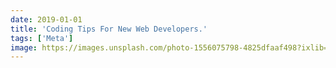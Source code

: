 ```yaml
---
date: 2019-01-01
title: 'Coding Tips For New Web Developers.'
tags: ['Meta']
image: https://images.unsplash.com/photo-1556075798-4825dfaaf498?ixlib=rb-1.2.1&ixid=eyJhcHBfaWQiOjEyMDd9&auto=format&fit=crop&w=1655&q=80
---
```

